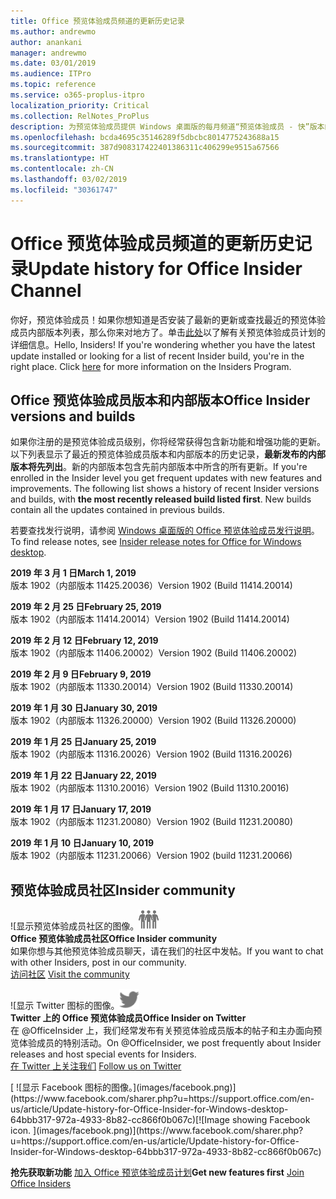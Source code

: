 ```yaml
---
title: Office 预览体验成员频道的更新历史记录
ms.author: andrewmo
author: anankani
manager: andrewmo
ms.date: 03/01/2019
ms.audience: ITPro
ms.topic: reference
ms.service: o365-proplus-itpro
localization_priority: Critical
ms.collection: RelNotes_ProPlus
description: 为预览体验成员提供 Windows 桌面版的每月频道“预览体验成员 - 快”版本的更新历史记录
ms.openlocfilehash: bcda4695c35146289f5dbcbc8014775243688a15
ms.sourcegitcommit: 387d908317422401386311c406299e9515a67566
ms.translationtype: HT
ms.contentlocale: zh-CN
ms.lasthandoff: 03/02/2019
ms.locfileid: "30361747"
---
```

# <a name="update-history-for-office-insider-channel"></a><span data-ttu-id="d0026-103">Office 预览体验成员频道的更新历史记录</span><span class="sxs-lookup"><span data-stu-id="d0026-103">Update history for Office Insider Channel</span></span>

<span data-ttu-id="d0026-p101">你好，预览体验成员！如果你想知道是否安装了最新的更新或查找最近的预览体验成员内部版本列表，那么你来对地方了。单击[此处](https://insider.office.com/)以了解有关预览体验成员计划的详细信息。</span><span class="sxs-lookup"><span data-stu-id="d0026-p101">Hello, Insiders! If you're wondering whether you have the latest update installed or looking for a list of recent Insider build, you're in the right place. Click [here](https://insider.office.com/) for more information on the Insiders Program.</span></span>

## <a name="office-insider-versions-and-builds"></a><span data-ttu-id="d0026-107">Office 预览体验成员版本和内部版本</span><span class="sxs-lookup"><span data-stu-id="d0026-107">Office Insider versions and builds</span></span>

<span data-ttu-id="d0026-p102">如果你注册的是预览体验成员级别，你将经常获得包含新功能和增强功能的更新。以下列表显示了最近的预览体验成员版本和内部版本的历史记录，**最新发布的内部版本将先列出**。新的内部版本包含先前内部版本中所含的所有更新。</span><span class="sxs-lookup"><span data-stu-id="d0026-p102">If you're enrolled in the Insider level you get frequent updates with new features and improvements. The following list shows a history of recent Insider versions and builds, with **the most recently released build listed first**. New builds contain all the updates contained in previous builds.</span></span> 

<span data-ttu-id="d0026-111">若要查找发行说明，请参阅 [Windows 桌面版的 Office 预览体验成员发行说明](https://support.office.com/zh-CN/article/insider-release-notes-for-office-for-windows-desktop-523b3d33-8f46-4c79-b427-fdcf40c0b433)。</span><span class="sxs-lookup"><span data-stu-id="d0026-111">To find release notes, see [Insider release notes for Office for Windows desktop](https://support.office.com/zh-CN/article/insider-release-notes-for-office-for-windows-desktop-523b3d33-8f46-4c79-b427-fdcf40c0b433).</span></span>

<span data-ttu-id="d0026-112">**2019 年 3 月 1 日**</span><span class="sxs-lookup"><span data-stu-id="d0026-112">**March 1, 2019**</span></span><br/> <span data-ttu-id="d0026-113">版本 1902（内部版本 11425.20036）</span><span class="sxs-lookup"><span data-stu-id="d0026-113">Version 1902 (Build 11414.20014)</span></span><br/> 

<span data-ttu-id="d0026-114">**2019 年 2 月 25 日**</span><span class="sxs-lookup"><span data-stu-id="d0026-114">**February 25, 2019**</span></span><br/> <span data-ttu-id="d0026-115">版本 1902（内部版本 11414.20014）</span><span class="sxs-lookup"><span data-stu-id="d0026-115">Version 1902 (Build 11414.20014)</span></span><br/> 

<span data-ttu-id="d0026-116">**2019 年 2 月 12 日**</span><span class="sxs-lookup"><span data-stu-id="d0026-116">**February 12, 2019**</span></span><br/> <span data-ttu-id="d0026-117">版本 1902（内部版本 11406.20002）</span><span class="sxs-lookup"><span data-stu-id="d0026-117">Version 1902 (Build 11406.20002)</span></span><br/> 

<span data-ttu-id="d0026-118">**2019 年 2 月 9 日**</span><span class="sxs-lookup"><span data-stu-id="d0026-118">**February 9, 2019**</span></span><br/> <span data-ttu-id="d0026-119">版本 1902（内部版本 11330.20014）</span><span class="sxs-lookup"><span data-stu-id="d0026-119">Version 1902 (Build 11330.20014)</span></span><br/> 

<span data-ttu-id="d0026-120">**2019 年 1 月 30 日**</span><span class="sxs-lookup"><span data-stu-id="d0026-120">**January 30, 2019**</span></span><br/> <span data-ttu-id="d0026-121">版本 1902（内部版本 11326.20000）</span><span class="sxs-lookup"><span data-stu-id="d0026-121">Version 1902 (Build 11326.20000)</span></span><br/> 

<span data-ttu-id="d0026-122">**2019 年 1 月 25 日**</span><span class="sxs-lookup"><span data-stu-id="d0026-122">**January 25, 2019**</span></span><br/> <span data-ttu-id="d0026-123">版本 1902（内部版本 11316.20026）</span><span class="sxs-lookup"><span data-stu-id="d0026-123">Version 1902 (Build 11316.20026)</span></span><br/> 

<span data-ttu-id="d0026-124">**2019 年 1 月 22 日**</span><span class="sxs-lookup"><span data-stu-id="d0026-124">**January 22, 2019**</span></span><br/> <span data-ttu-id="d0026-125">版本 1902（内部版本 11310.20016）</span><span class="sxs-lookup"><span data-stu-id="d0026-125">Version 1902 (Build 11310.20016)</span></span><br/> 

<span data-ttu-id="d0026-126">**2019 年 1 月 17 日**</span><span class="sxs-lookup"><span data-stu-id="d0026-126">**January 17, 2019**</span></span><br/> <span data-ttu-id="d0026-127">版本 1902（内部版本 11231.20080）</span><span class="sxs-lookup"><span data-stu-id="d0026-127">Version 1902 (Build 11231.20080)</span></span><br/>

<span data-ttu-id="d0026-128">**2019 年 1 月 10 日**</span><span class="sxs-lookup"><span data-stu-id="d0026-128">**January 10, 2019**</span></span><br/> <span data-ttu-id="d0026-129">版本 1902（内部版本 11231.20066）</span><span class="sxs-lookup"><span data-stu-id="d0026-129">Version 1902 (build 11231.20066)</span></span><br/> 


## <a name="insider-community"></a><span data-ttu-id="d0026-130">预览体验成员社区</span><span class="sxs-lookup"><span data-stu-id="d0026-130">Insider community</span></span>

<span data-ttu-id="d0026-131">![显示预览体验成员社区的图像。</span><span class="sxs-lookup"><span data-stu-id="d0026-131">![Image showing insider community.</span></span> ](images/insidercommunity.png) <br/>
<span data-ttu-id="d0026-132">**Office 预览体验成员社区**</span><span class="sxs-lookup"><span data-stu-id="d0026-132">**Office Insider community**</span></span><br/> <span data-ttu-id="d0026-133">如果你想与其他预览体验成员聊天，请在我们的社区中发帖。</span><span class="sxs-lookup"><span data-stu-id="d0026-133">If you want to chat with other Insiders, post in our community.</span></span><br/><span data-ttu-id="d0026-134"> 
[访问社区](https://go.microsoft.com/fwlink/?linkid=843493)</span><span class="sxs-lookup"><span data-stu-id="d0026-134"> 
[Visit the community](https://go.microsoft.com/fwlink/?linkid=843493)</span></span><br/> 

<span data-ttu-id="d0026-135">![显示 Twitter 图标的图像。</span><span class="sxs-lookup"><span data-stu-id="d0026-135">![Image showing twitter icon.</span></span> ](images/twitter.png)<br/>
<span data-ttu-id="d0026-136">**Twitter 上的 Office 预览体验成员**</span><span class="sxs-lookup"><span data-stu-id="d0026-136">**Office Insider on Twitter**</span></span><br/> <span data-ttu-id="d0026-137">在 @OfficeInsider 上，我们经常发布有关预览体验成员版本的帖子和主办面向预览体验成员的特别活动。</span><span class="sxs-lookup"><span data-stu-id="d0026-137">On @OfficeInsider, we post frequently about Insider releases and host special events for Insiders.</span></span><br/><span data-ttu-id="d0026-138"> 
[在 Twitter 上关注我们](https://go.microsoft.com/fwlink/?linkid=717717)</span><span class="sxs-lookup"><span data-stu-id="d0026-138"> 
[Follow us on Twitter](https://go.microsoft.com/fwlink/?linkid=717717)</span></span><br/> 

<span data-ttu-id="d0026-139">
  [
  ![显示 Facebook 图标的图像。](images/facebook.png)](https://www.facebook.com/sharer.php?u=https://support.office.com/en-us/article/Update-history-for-Office-Insider-for-Windows-desktop-64bbb317-972a-4933-8b82-cc866f0b067c)</span><span class="sxs-lookup"><span data-stu-id="d0026-139">[![Image showing Facebook icon. ](images/facebook.png)](https://www.facebook.com/sharer.php?u=https://support.office.com/en-us/article/Update-history-for-Office-Insider-for-Windows-desktop-64bbb317-972a-4933-8b82-cc866f0b067c)</span></span>


<span data-ttu-id="d0026-140">**抢先获取新功能**
[加入 Office 预览体验成员计划](https://insider.office.com/)</span><span class="sxs-lookup"><span data-stu-id="d0026-140">**Get new features first**
[Join Office Insiders](https://insider.office.com/)</span></span>